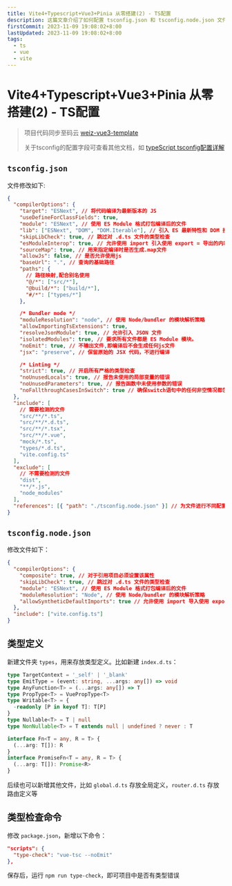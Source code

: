 ```yaml
---
title: Vite4+Typescript+Vue3+Pinia 从零搭建(2) - TS配置
description: 这篇文章介绍了如何配置 tsconfig.json 和 tsconfig.node.json 文件，以便在 Vite4、Typescript、Vue3 和 Pinia 项目中使用。内容包括 编译选项、路径映射、类型定义 以及 类型检查命令 的设置
firstCommit: 2023-11-09 19:08:02+8:00
lastUpdated: 2023-11-09 19:08:02+8:00
tags:
  - ts
  - vue
  - vite
---
```


# Vite4+Typescript+Vue3+Pinia 从零搭建(2) - TS配置

> 项目代码同步至码云 [weiz-vue3-template](https://gitee.com/weizwz/weiz-vue3-template)
>
> 关于tsconfig的配置字段可查看其他文档，如 [typeScript tsconfig配置详解](https://juejin.cn/post/6844904093568221191)

## `tsconfig.json`

文件修改如下:

```json
{
  "compilerOptions": {
    "target": "ESNext", // 将代码编译为最新版本的 JS
    "useDefineForClassFields": true,
    "module": "ESNext", // 使用 ES Module 格式打包编译后的文件
    "lib": ["ESNext", "DOM", "DOM.Iterable"], // 引入 ES 最新特性和 DOM 接口的类型定义
    "skipLibCheck": true, // 跳过对 .d.ts 文件的类型检查
    "esModuleInterop": true, // 允许使用 import 引入使用 export = 导出的内容
    "sourceMap": true, // 用来指定编译时是否生成.map文件
    "allowJs": false, // 是否允许使用js
    "baseUrl": ".", // 查询的基础路径
    "paths": {
      // 路径映射,配合别名使用
      "@/*": ["src/*"],
      "@build/*": ["build/*"],
      "#/*": ["types/*"]
    },

    /* Bundler mode */
    "moduleResolution": "node", // 使用 Node/bundler 的模块解析策略
    "allowImportingTsExtensions": true,
    "resolveJsonModule": true, // 允许引入 JSON 文件
    "isolatedModules": true, // 要求所有文件都是 ES Module 模块。
    "noEmit": true, // 不输出文件,即编译后不会生成任何js文件
    "jsx": "preserve", // 保留原始的 JSX 代码，不进行编译

    /* Linting */
    "strict": true, // 开启所有严格的类型检查
    "noUnusedLocals": true, // 报告未使用的局部变量的错误
    "noUnusedParameters": true, // 报告函数中未使用参数的错误
    "noFallthroughCasesInSwitch": true // 确保switch语句中的任何非空情况都包含
  },
  "include": [
    // 需要检测的文件
    "src/**/*.ts",
    "src/**/*.d.ts",
    "src/**/*.tsx",
    "src/**/*.vue",
    "mock/*.ts",
    "types/*.d.ts",
    "vite.config.ts"
  ],
  "exclude": [
    // 不需要检测的文件
    "dist",
    "**/*.js",
    "node_modules"
  ],
  "references": [{ "path": "./tsconfig.node.json" }] // 为文件进行不同配置
}
```

## `tsconfig.node.json`

修改文件如下：

```json
{
  "compilerOptions": {
    "composite": true, // 对于引用项目必须设置该属性
    "skipLibCheck": true, // 跳过对 .d.ts 文件的类型检查
    "module": "ESNext", // 使用 ES Module 格式打包编译后的文件
    "moduleResolution": "Node", // 使用 Node/bundler 的模块解析策略
    "allowSyntheticDefaultImports": true // 允许使用 import 导入使用 export = 导出的默认内容
  },
  "include": ["vite.config.ts"]
}
```

## 类型定义

新建文件夹 `types`，用来存放类型定义。比如新建 `index.d.ts`：

```typescript
type TargetContext = '_self' | '_blank'
type EmitType = (event: string, ...args: any[]) => void
type AnyFunction<T> = (...args: any[]) => T
type PropType<T> = VuePropType<T>
type Writable<T> = {
  -readonly [P in keyof T]: T[P]
}
type Nullable<T> = T | null
type NonNullable<T> = T extends null | undefined ? never : T

interface Fn<T = any, R = T> {
  (...arg: T[]): R
}
interface PromiseFn<T = any, R = T> {
  (...arg: T[]): Promise<R>
}
```

后续也可以新增其他文件，比如 `global.d.ts` 存放全局定义，`router.d.ts` 存放路由定义等

## 类型检查命令

修改 `package.json`，新增以下命令：

```json
"scripts": {
  "type-check": "vue-tsc --noEmit"
},
```

保存后，运行 `npm run type-check`，即可项目中是否有类型错误
